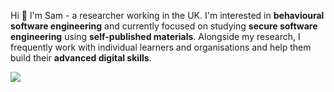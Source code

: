Hi 👋 I'm Sam - a researcher working in the UK. I'm interested in **behavioural software engineering** and currently focused on studying **secure software engineering** using **self-published materials**. Alongside my research, I frequently work with individual learners and organisations and help them build their **advanced digital skills**.

<a href="https://sattwood.glitch.me">
    <img src="https://img.shields.io/badge/My%20links-sattwood.glitch.me-blue">
</a>

